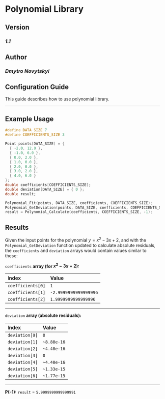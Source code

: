 # Polynomial Library

## Version

### *1.1*

## Author

### *Dmytro Novytskyi*

## Configuration Guide

This guide describes how to use polynomial library.

---

## Example Usage

```c
#define DATA_SIZE 7
#define COEFFICIENTS_SIZE 3

Point points[DATA_SIZE] = {
  { -2.0, 12.0 },
  { -1.0, 6.0 },
  { 0.0, 2.0 },
  { 1.0, 0.0 },
  { 2.0, 0.0 },
  { 3.0, 2.0 },
  { 4.0, 6.0 }
};
double coefficients[COEFFICIENTS_SIZE];
double deviation[DATA_SIZE] = { 0 };
double result;

Polynomial_Fit(points, DATA_SIZE, coefficients, COEFFICIENTS_SIZE);
Polynomial_GetDeviation(points, DATA_SIZE, coefficients, COEFFICIENTS_SIZE, deviation);
result = Polynomial_Calculate(coefficients, COEFFICIENTS_SIZE, -1);
```

## Results

Given the input points for the polynomial $y=x^2-3x+2$, and with the `Polynomial_GetDeviation` function updated to calculate absolute residuals, the `coefficients` and `deviation` arrays would contain values similar to these:

`coefficients` **array (for $x^2-3x+2$):**

| Index             | Value                 |
|:------------------|:----------------------|
| `coefficients[0]` | `1`                   |
| `coefficients[1]` | `-2.9999999999999996` |
| `coefficients[2]` | `1.9999999999999996`  |

---

`deviation` **array (absolute residuals):**

| Index          | Value       |
|:---------------|:------------|
| `deviation[0]` | `0`         |
| `deviation[1]` | `~8.88e-16` |
| `deviation[2]` | `~4.40e-16` |
| `deviation[3]` | `0`         |
| `deviation[4]` | `~4.40e-16` |
| `deviation[5]` | `~1.33e-15` |
| `deviation[6]` | `~1.77e-15` |

---

**P(-1):** `result` = `5.9999999999999991`
